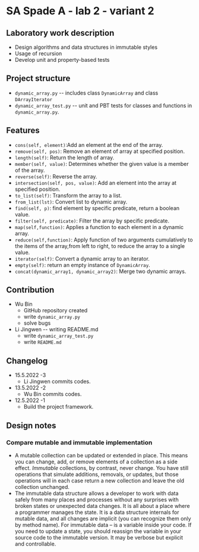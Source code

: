 # SA Spade A - lab 2 - variant 2

## Laboratory work description

* Design algorithms and data structures in immutable styles
* Usage of recursion
* Develop unit and property-based tests

## Project structure

* `dynamic_array.py` -- includes class `DynamicArray` and class `DArrayIterator`
* `dynamic_array_test.py` -- unit and PBT tests for classes and functions in `dynamic_array.py`.

## Features

* `cons(self, element)`:Add an element at the end of the array.
* `remove(self, pos)`: Remove an element of array at specified position.
* `length(self)`: Return the length of array.
* `member(self, value)`: Determines whether the given value is a
  member of the array.
* `reverse(self)`:  Reverse the array.
* `intersection(self, pos, value)`: Add an element into the array
  at specified position.
* `to_list(self)`: Transform the array to a list.
* `from_list(lst)`: Convert list to dynamic array.
* `find(self, p)`: find element by specific predicate, return a boolean value.
* `filter(self, predicate)`: Filter the array by specific predicate.
* `map(self,function)`: Applies a function to each element in a dynamic array.
* `reduce(self,function)`: Apply function of two arguments cumulatively to
  the items of the array,from left to right, to reduce the array to a single value.
* `iterator(self)`: Convert a dynamic array to an iterator.
* `empty(self)`: return an empty instance of `DynamicArray`.
* `concat(dynamic_array1, dynamic_array2)`: Merge two dynamic arrays.

## Contribution

* Wu Bin
  * GitHub repository created
  * write `dynamic_array.py`
  * solve bugs
* Li Jingwen -- writing README.md
  * write `dynamic_array_test.py`
  * write `README.md`

## Changelog

* 15.5.2022 -3
  * Li Jingwen commits codes.
* 13.5.2022 -2
  * Wu Bin commits codes.
* 12.5.2022 -1
  * Build the project framework.

## Design notes

### Compare mutable and immutable implementation

* A mutable collection can be updated or extended in place. This means you can change,
  add, or remove elements of a collection as a side effect. *Immutable* collections,
  by contrast, never change. You have still operations that simulate additions,
  removals, or updates, but those operations will in each case return a new
  collection and leave the old collection unchanged.
* The immutable data structure allows a developer to work with data safely from many
  places and processes without any surprises with broken states or unexpected data
  changes. It is all about a place where a programmer manages the state. It is a data
  structure internals for mutable data, and all changes are implicit (you can recognize
  them only by method name). For immutable data – is a variable inside your code.
  If you need to update a state, you should reassign the variable in your
  source code to the immutable version. It may be verbose but explicit and controllable.

